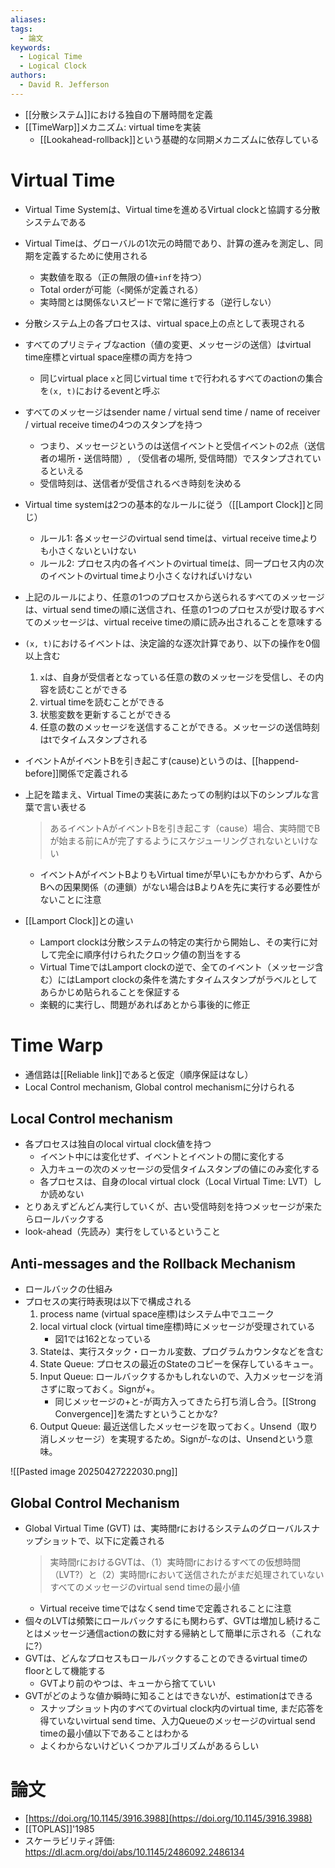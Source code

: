 ```yaml
---
aliases: 
tags:
  - 論文
keywords:
  - Logical Time
  - Logical Clock
authors:
  - David R. Jefferson
---
```

- [[分散システム]]における独自の下層時間を定義
- [[TimeWarp]]メカニズム: virtual timeを実装
	- [[Lookahead-rollback]]という基礎的な同期メカニズムに依存している

# Virtual Time
- Virtual Time Systemは、Virtual timeを進めるVirtual clockと協調する分散システムである
- Virtual Timeは、グローバルの1次元の時間であり、計算の進みを測定し、同期を定義するために使用される
	- 実数値を取る（正の無限の値`+inf`を持つ）
	- Total orderが可能（`<`関係が定義される）
	- 実時間とは関係ないスピードで常に進行する（逆行しない）

- 分散システム上の各プロセスは、virtual space上の点として表現される
- すべてのプリミティブなaction（値の変更、メッセージの送信）はvirtual time座標とvirtual space座標の両方を持つ
	- 同じvirtual place `x`と同じvirtual time `t`で行われるすべてのactionの集合を`(x, t)`におけるeventと呼ぶ
- すべてのメッセージはsender name / virtual send time / name of receiver / virtual receive timeの4つのスタンプを持つ
	- つまり、メッセージというのは送信イベントと受信イベントの2点（送信者の場所・送信時間）, （受信者の場所, 受信時間）でスタンプされているといえる
	- 受信時刻は、送信者が受信されるべき時刻を決める

- Virtual time systemは2つの基本的なルールに従う（[[Lamport Clock]]と同じ）
	- ルール1: 各メッセージのvirtual send timeは、virtual receive timeよりも小さくないといけない
	- ルール2: プロセス内の各イベントのvirtual timeは、同一プロセス内の次のイベントのvirtual timeより小さくなければいけない 
- 上記のルールにより、任意の1つのプロセスから送られるすべてのメッセージは、virtual send timeの順に送信され、任意の1つのプロセスが受け取るすべてのメッセージは、virtual receive timeの順に読み出されることを意味する

- `(x, t)`におけるイベントは、決定論的な逐次計算であり、以下の操作を0個以上含む
	1. `x`は、自身が受信者となっている任意の数のメッセージを受信し、その内容を読むことができる
	2. virtual timeを読むことができる
	3. 状態変数を更新することができる
	4. 任意の数のメッセージを送信することができる。メッセージの送信時刻はtでタイムスタンプされる
- イベントAがイベントBを引き起こす(cause)というのは、[[happend-before]]関係で定義される
- 上記を踏まえ、Virtual Timeの実装にあたっての制約は以下のシンプルな言葉で言い表せる
	> あるイベントAがイベントBを引き起こす（cause）場合、実時間でBが始まる前にAが完了するようにスケジューリングされないといけない
	- イベントAがイベントBよりもVirtual timeが早いにもかかわらず、AからBへの因果関係（の連鎖）がない場合はBよりAを先に実行する必要性がないことに注意
- [[Lamport Clock]]との違い
	- Lamport clockは分散システムの特定の実行から開始し、その実行に対して完全に順序付けられたクロック値の割当をする
	- Virtual TimeではLamport clockの逆で、全てのイベント（メッセージ含む）にはLamport clockの条件を満たすタイムスタンプがラベルとしてあらかじめ貼られることを保証する
	- 楽観的に実行し、問題があればあとから事後的に修正
# Time Warp
- 通信路は[[Reliable link]]であると仮定（順序保証はなし）
- Local Control mechanism, Global control mechanismに分けられる
## Local Control mechanism
- 各プロセスは独自のlocal virtual clock値を持つ
	- イベント中には変化せず、イベントとイベントの間に変化する
	- 入力キューの次のメッセージの受信タイムスタンプの値にのみ変化する
	- 各プロセスは、自身のlocal virtual clock（Local Virtual Time: LVT）しか読めない
- とりあえずどんどん実行していくが、古い受信時刻を持つメッセージが来たらロールバックする
- look-ahead（先読み）実行をしているということ
## Anti-messages and the Rollback Mechanism
- ロールバックの仕組み
- プロセスの実行時表現は以下で構成される
	1. process name (virtual space座標)はシステム中でユニーク
	2. local virtual clock (virtual time座標)時にメッセージが受理されている
		- 図1では162となっている
	3. Stateは、実行スタック・ローカル変数、プログラムカウンタなどを含む
	4. State Queue: プロセスの最近のStateのコピーを保存しているキュー。
	5. Input Queue: ロールバックするかもしれないので、入力メッセージを消さずに取っておく。Signが+。
		- 同じメッセージの+と-が両方入ってきたら打ち消し合う。[[Strong Convergence]]を満たすということかな?
	6. Output Queue: 最近送信したメッセージを取っておく。Unsend（取り消しメッセージ）を実現するため。Signが-なのは、Unsendという意味。

![[Pasted image 20250427222030.png]]

## Global Control Mechanism
- Global Virtual Time (GVT) は、実時間rにおけるシステムのグローバルスナップショットで、以下に定義される
	>  実時間rにおけるGVTは、（1）実時間rにおけるすべての仮想時間（LVT?）と（2）実時間rにおいて送信されたがまだ処理されていないすべてのメッセージのvirtual send timeの最小値
	- Virtual receive timeではなくsend timeで定義されることに注意
- 個々のLVTは頻繁にロールバックするにも関わらず、GVTは増加し続けることはメッセージ通信actionの数に対する帰納として簡単に示される（これなに?）
- GVTは、どんなプロセスもロールバックすることのできるvirtual timeのfloorとして機能する
	- GVTより前のやつは、キューから捨てていい
- GVTがどのような値か瞬時に知ることはできないが、estimationはできる
	- スナップショット内のすべてのvirtual clock内のvirtual time, まだ応答を得ていないvirtual send time、入力Queueのメッセージのvirtual send timeの最小値以下であることはわかる
	- よくわからないけどいくつかアルゴリズムがあるらしい

# 論文
- [https://doi.org/10.1145/3916.3988](https://doi.org/10.1145/3916.3988)
- [[TOPLAS]]'1985
- スケーラビリティ評価: https://dl.acm.org/doi/abs/10.1145/2486092.2486134